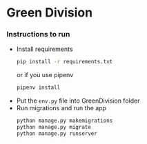 # Green Division

### Instructions to run

- Install requirements
  ```bash
  pip install -r requirements.txt
  ```
  or if you use pipenv
  ```bash
  pipenv install
  ```
- Put the `env.py` file into GreenDivision folder
- Run migrations and run the app
  ```bash
  python manage.py makemigrations
  python manage.py migrate
  python manage.py runserver
  ```
